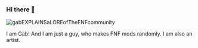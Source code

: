 ### Hi there 👋

![gabEXPLAINSaLOREofTheFNFcommunity](https://user-images.githubusercontent.com/100803757/180645340-8f0d623d-fde9-4dd7-a777-194249de495f.gif)

I am Gab! And I am just a guy, who makes FNF mods randomly. I am also an artist.
<!--
**Gabriel2019r/Gabriel2019r** is a ✨ _special_ ✨ repository because its `README.md` (this file) appears on your GitHub profile.

Here are some ideas to get you started:

- 🔭 I’m currently working on ...
- 🌱 I’m currently learning ...
- 👯 I’m looking to collaborate on ...
- 🤔 I’m looking for help with ...
- 💬 Ask me about ...
- 📫 How to reach me: ...
- 😄 Pronouns: ...
- ⚡ Fun fact: ...
-->
